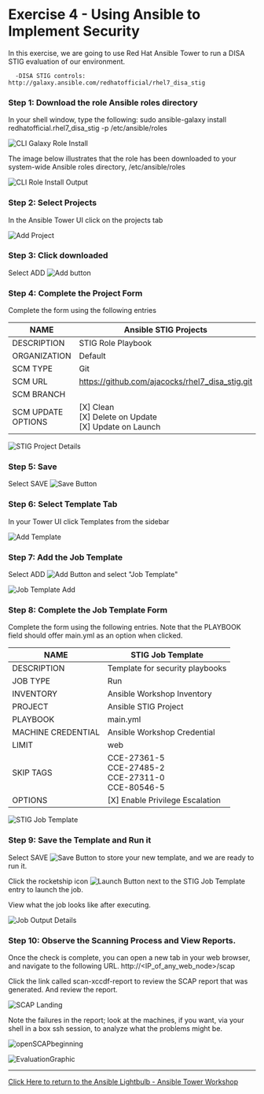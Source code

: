 # **Exercise 4 - Using Ansible to Implement Security**

In this exercise, we are going to use Red Hat Ansible Tower to run a DISA STIG evaluation of our environment.

      -DISA STIG controls: http://galaxy.ansible.com/redhatofficial/rhel7_disa_stig

### **Step 1: Download the role Ansible roles directory**

In your shell window, type the following:
sudo ansible-galaxy install redhatofficial.rhel7_disa_stig -p /etc/ansible/roles

![CLI Galaxy Role Install](installgalaxyrole.png)

The image below illustrates that the role has been downloaded to your system-wide Ansible roles directory, /etc/ansible/roles

![CLI Role Install Output](Installoutput.png)


### **Step 2: Select Projects**

In the Ansible Tower UI click on the projects tab

![Add Project](proj_sidebar.png)


### **Step 3: Click downloaded**

Select ADD ![Add button](at_add.png)

### **Step 4: Complete the Project Form**

Complete the form using the following entries

NAME | Ansible STIG Projects
-----|----------------------
DESCRIPTION | STIG Role Playbook
ORGANIZATION | Default
SCM TYPE | Git
SCM URL | https://github.com/ajacocks/rhel7_disa_stig.git
SCM BRANCH |
SCM UPDATE OPTIONS | [X] Clean <br /> [X] Delete on Update <br /> [X] Update on Launch



![STIG Project Details](ProjectDetail.png)

### **Step 5: Save**

Select SAVE ![Save Button](at_save.png)

### **Step 6: Select Template Tab**

In your Tower UI click Templates from the sidebar

![Add Template](temp_sidebar.png)

### **Step 7: Add the Job Template**

Select ADD ![Add Button](at_add.png) and select "Job Template"

![Job Template Add](JobTemplateAdd.png)


### **Step 8: Complete the Job Template Form**

Complete the form using the following entries. Note that the PLAYBOOK field should offer main.yml as an option when clicked.

NAME | STIG Job Template
-----|------------------
DESCRIPTION | Template for security playbooks
JOB TYPE | Run
INVENTORY | Ansible Workshop Inventory
PROJECT | Ansible STIG Project
PLAYBOOK | main.yml
MACHINE CREDENTIAL | Ansible Workshop Credential
LIMIT | web
SKIP TAGS | CCE-27361-5 <br /> CCE-27485-2 <br /> CCE-27311-0 <br /> CCE-80546-5
OPTIONS | [X] Enable Privilege Escalation

![STIG Job Template](JobTemplate.png)

### **Step 9: Save the Template and Run it**

Select SAVE ![Save Button](at_save.png) to store your new template, and we are ready to run it.

Click the rocketship icon ![Launch Button](RocketshipIcon.png) next to the STIG Job Template entry to launch the job.

View what the job looks like after executing.

![Job Output Details](FinishedJob.png)

### **Step 10: Observe the Scanning Process and View Reports.**

Once the check is complete, you can open a new tab in your web browser, and navigate to the following URL. http://<IP_of_any_web_node>/scap

Click the link called scan-xccdf-report to review the SCAP report that was generated. And review the report.

![SCAP Landing](SCAPLanding.png)

Note the failures in the report; look at the machines, if you want, via your shell in a box ssh session, to analyze what the problems might be.

![openSCAPbeginning](openSCAPbeginning.png)

![EvaluationGraphic](EvaluationGraphic.png)

---

[Click Here to return to the Ansible Lightbulb - Ansible Tower Workshop](../README.md)

